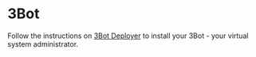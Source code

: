 # 3Bot

 Follow the instructions on [3Bot Deployer](3Bot_deployer.md) to install your 3Bot - your virtual system administrator.
